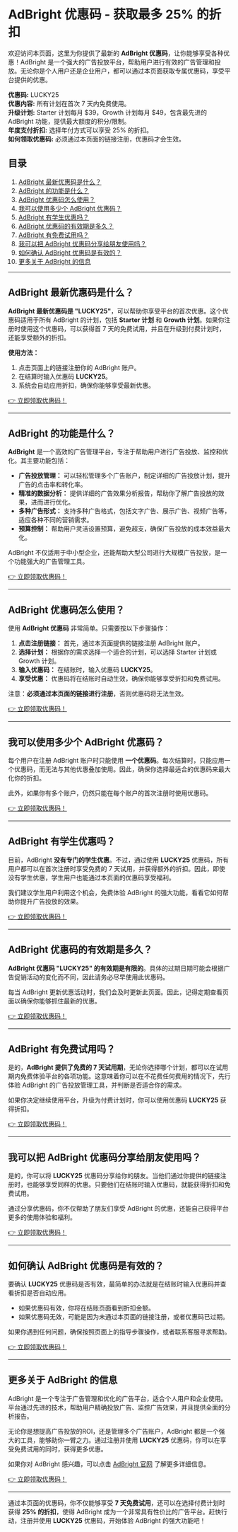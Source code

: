 # AdBright 优惠码 - 获取最多 25% 的折扣

欢迎访问本页面，这里为你提供了最新的 **AdBright 优惠码**，让你能够享受各种优惠！AdBright 是一个强大的广告投放平台，帮助用户进行有效的广告管理和投放。无论你是个人用户还是企业用户，都可以通过本页面获取专属优惠码，享受平台提供的优惠。

**优惠码:** LUCKY25  
**优惠内容:** 所有计划在首次 7 天内免费使用。  
**升级计划:** Starter 计划每月 $39，Growth 计划每月 $49，包含最先进的 AdBright 功能，提供最大额度的积分/限制。  
**年度支付折扣:** 选择年付方式可以享受 25% 的折扣。  
**如何领取优惠码:** 必须通过本页面的链接注册，优惠码才会生效。

## 目录
1. [AdBright 最新优惠码是什么？](#adbright-最新优惠码是什么)
2. [AdBright 的功能是什么？](#adbright-的功能是什么)
3. [AdBright 优惠码怎么使用？](#adbright-优惠码怎么使用)
4. [我可以使用多少个 AdBright 优惠码？](#我可以使用多少个-adbright-优惠码)
5. [AdBright 有学生优惠吗？](#adbright-有学生优惠吗)
6. [AdBright 优惠码的有效期是多久？](#adbright-优惠码的有效期是多久)
7. [AdBright 有免费试用吗？](#adbright-有免费试用吗)
8. [我可以把 AdBright 优惠码分享给朋友使用吗？](#我可以把-adbright-优惠码分享给朋友使用吗)
9. [如何确认 AdBright 优惠码是有效的？](#如何确认-adbright-优惠码是有效的)
10. [更多关于 AdBright 的信息](#更多关于-adbright-的信息)

---

## AdBright 最新优惠码是什么？

**AdBright 最新优惠码是 "LUCKY25"**，可以帮助你享受平台的首次优惠。这个优惠码适用于所有 AdBright 的计划，包括 **Starter 计划** 和 **Growth 计划**。如果你注册时使用这个优惠码，可以获得首 7 天的免费试用，并且在升级到付费计划时，还能享受额外的折扣。

**使用方法：**  
1. 点击页面上的链接注册你的 AdBright 账户。  
2. 在结算时输入优惠码 **LUCKY25**。  
3. 系统会自动应用折扣，确保你能够享受最新优惠。

[👉 立即领取优惠码！](https://bit.ly/3FJH9a6)

---

## AdBright 的功能是什么？

**AdBright** 是一个高效的广告管理平台，专注于帮助用户进行广告投放、监控和优化。其主要功能包括：

- **广告投放管理：** 可以轻松管理多个广告账户，制定详细的广告投放计划，提升广告的点击率和转化率。
- **精准的数据分析：** 提供详细的广告效果分析报告，帮助你了解广告投放的效果，进而进行优化。
- **多种广告形式：** 支持多种广告格式，包括文字广告、展示广告、视频广告等，适应各种不同的营销需求。
- **预算控制：** 帮助用户灵活设置预算，避免超支，确保广告投放的成本效益最大化。

AdBright 不仅适用于中小型企业，还能帮助大型公司进行大规模广告投放，是一个功能强大的广告管理工具。

[👉 立即领取优惠码！](https://bit.ly/3FJH9a6)

---

## AdBright 优惠码怎么使用？

使用 **AdBright 优惠码** 非常简单。只需要按以下步骤操作：

1. **点击注册链接：** 首先，通过本页面提供的链接注册 AdBright 账户。  
2. **选择计划：** 根据你的需求选择一个适合的计划，可以选择 Starter 计划或 Growth 计划。  
3. **输入优惠码：** 在结账时，输入优惠码 **LUCKY25**。  
4. **享受优惠：** 优惠码将在结账时自动生效，确保你能够享受折扣和免费试用。

注意：**必须通过本页面的链接进行注册**，否则优惠码将无法生效。

[👉 立即领取优惠码！](https://bit.ly/3FJH9a6)

---

## 我可以使用多少个 AdBright 优惠码？

每个用户在注册 AdBright 账户时只能使用 **一个优惠码**。每次结算时，只能应用一个优惠码，而无法与其他优惠叠加使用。因此，确保你选择最适合的优惠码来最大化你的折扣。

此外，如果你有多个账户，仍然只能在每个账户的首次注册时使用优惠码。

[👉 立即领取优惠码！](https://bit.ly/3FJH9a6)

---

## AdBright 有学生优惠吗？

目前，AdBright **没有专门的学生优惠**。不过，通过使用 **LUCKY25** 优惠码，所有用户都可以在首次注册时享受免费的 7 天试用，并获得额外的折扣。因此，即使没有学生优惠，学生用户也能通过本页面的优惠码享受福利。

我们建议学生用户利用这个机会，免费体验 AdBright 的强大功能，看看它如何帮助你提升广告投放的效果。

[👉 立即领取优惠码！](https://bit.ly/3FJH9a6)

---

## AdBright 优惠码的有效期是多久？

**AdBright 优惠码 "LUCKY25" 的有效期是有限的**。具体的过期日期可能会根据广告促销活动的变化而不同，因此请务必尽早使用此优惠码。

每当 AdBright 更新优惠活动时，我们会及时更新此页面。因此，记得定期查看页面以确保你能够抓住最新的优惠。

[👉 立即领取优惠码！](https://bit.ly/3FJH9a6)

---

## AdBright 有免费试用吗？

是的，**AdBright 提供了免费的 7 天试用期**，无论你选择哪个计划，都可以在试用期内免费体验平台的各项功能。这意味着你可以在不花费任何费用的情况下，先行体验 AdBright 的广告投放管理工具，并判断是否适合你的需求。

如果你决定继续使用平台，升级为付费计划时，你可以使用优惠码 **LUCKY25** 获得折扣。

[👉 立即领取优惠码！](https://bit.ly/3FJH9a6)

---

## 我可以把 AdBright 优惠码分享给朋友使用吗？

是的，你可以将 **LUCKY25** 优惠码分享给你的朋友。当他们通过你提供的链接注册时，也能够享受同样的优惠。只要他们在结账时输入优惠码，就能获得折扣和免费试用。

通过分享优惠码，你不仅帮助了朋友们享受 AdBright 的优惠，还能自己获得平台更多的使用体验和福利。

[👉 立即领取优惠码！](https://bit.ly/3FJH9a6)

---

## 如何确认 AdBright 优惠码是有效的？

要确认 **LUCKY25** 优惠码是否有效，最简单的办法就是在结账时输入优惠码并查看折扣是否自动应用。  
- 如果优惠码有效，你将在结账页面看到折扣金额。
- 如果优惠码无效，可能是因为未通过本页面的链接注册，或者优惠码已过期。

如果你遇到任何问题，确保按照页面上的指导步骤操作，或者联系客服寻求帮助。

[👉 立即领取优惠码！](https://bit.ly/3FJH9a6)

---

## 更多关于 AdBright 的信息

AdBright 是一个专注于广告管理和优化的广告平台，适合个人用户和企业使用。平台通过先进的技术，帮助用户精确投放广告、监控广告效果，并且提供全面的分析报告。

无论你是想提高广告投放的ROI，还是管理多个广告账户，AdBright 都是一个强大的工具，能够助你一臂之力。通过注册并使用 **LUCKY25** 优惠码，你可以在享受免费试用的同时，获得更多优惠。

如果你对 AdBright 感兴趣，可以点击 [AdBright 官网](https://www.adbright.io/) 了解更多详细信息。

[👉 立即领取优惠码！](https://bit.ly/3FJH9a6)

---

通过本页面的优惠码，你不仅能够享受 **7 天免费试用**，还可以在选择付费计划时获得 **25% 的折扣**，使得 AdBright 成为一个非常具有性价比的广告平台。赶快行动，注册并使用 **LUCKY25** 优惠码，开始体验 AdBright 的强大功能吧！
